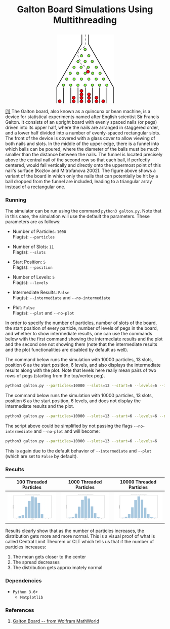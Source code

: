 <p align="center" style="font-weight:bold; font-size:2em">Galton Board Simulations Using Multithreading</p>

<p align="center"><img src="./images/galton_board.png"></p>

[[1]](#references) The Galton board, also known as a quincunx or bean machine, is a device for statistical experiments named after English scientist Sir Francis Galton. It consists of an upright board with evenly spaced nails (or pegs) driven into its upper half, where the nails are arranged in staggered order, and a lower half divided into a number of evenly-spaced rectangular slots. The front of the device is covered with a glass cover to allow viewing of both nails and slots. In the middle of the upper edge, there is a funnel into which balls can be poured, where the diameter of the balls must be much smaller than the distance between the nails. The funnel is located precisely above the central nail of the second row so that each ball, if perfectly centered, would fall vertically and directly onto the uppermost point of this nail's surface (Kozlov and Mitrofanova 2002). The figure above shows a variant of the board in which only the nails that can potentially be hit by a ball dropped from the funnel are included, leading to a triangular array instead of a rectangular one.


### Running
The simulator can be run using the command `python3 galton.py`.
Note that in this case, the simulation will use the default the parameters. These parameters are as follows:

* Number of Particles: `1000`  
Flag(s): `--particles`

* Number of Slots: `11`  
Flag(s): `--slots`

* Start Position: `5`  
Flag(s): `--position`

* Number of Levels: `5`  
Flag(s): `--levels`

* Intermediate Results: `False`  
Flag(s): `--intermediate` and `--no-intermediate`

* Plot: `False`  
Flag(s): `--plot` and `--no-plot`

In order to specify the number of particles, number of slots of the board, the start position of
every particle, number of levels of pegs in the board, and whether to show intermediate results, one can use the commands below with the first command showing the intermediate results and the plot and the second one not showing them (note that the intermediate results and the plot functionalities are disabled by default as well).

The command below runs the simulation with 10000 particles, 13 slots, position 6 as the start position, 6 levels, and also displays the intermediate results along with the plot. Note that levels here really mean pairs of two rows of pegs (starting from the top/vertex peg).

```sh
python3 galton.py --particles=10000 --slots=13 --start=6 --levels=6 --intermediate --plot
```

The command below runs the simulation with 10000 particles, 13 slots, position 6 as the start position, 6 levels, and does not display the intermediate results and the plot.
```sh
python3 galton.py --particles=10000 --slots=13 --start=6 --levels=6 --no-intermediate --no-plot
```

The script above could be simplified by not passing the flags `--no-intermediate` and `--no-plot` and will become:
```sh
python3 galton.py --particles=10000 --slots=13 --start=6 --levels=6
```

This is again due to the default behavior of `--intermediate` and `--plot` (which are set to `False` by default).


### Results
100 Threaded Particles      | 1000 Threaded Particles       | 10000 Threaded Particles
:--------------------------:|:-----------------------------:|:-------------------------:
![100 Particles](./images/galton_100.png) | ![1000 Particles](./images/galton_1000.png) | ![10000 Particles](./images/galton_10_000.png)

Results clearly show that as the number of particles increases, the distribution gets more and
more normal. This is a visual proof of what is called Central Limit Theorem or CLT which tells us that if the number of particles increases:

1. The mean gets closer to the center
2. The spread decreases
3. The distribution gets approximately normal

### Dependencies
* `Python 3.6+`
    * `Matplotlib`

### References
1. [Galton Board -- from Wolfram MathWorld](http://mathworld.wolfram.com/GaltonBoard.html)
